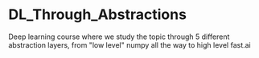 # DL_Through_Abstractions
Deep learning course where we study the topic through 5 different abstraction layers, from "low level" numpy all the way to high level fast.ai
